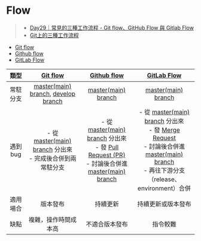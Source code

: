 # Flow
>- [Day29｜常見的三種工作流程 - Git flow、GitHub Flow 與 Gitlab Flow](https://ithelp.ithome.com.tw/articles/10281080)
>- [Git上的三種工作流程](https://medium.com/i-think-so-i-live/git%E4%B8%8A%E7%9A%84%E4%B8%89%E7%A8%AE%E5%B7%A5%E4%BD%9C%E6%B5%81%E7%A8%8B-10f4f915167e)


- [Git flow](Git%20flow.md)
- [Github flow](Github%20flow.md)
- [GitLab Flow](GitLab%20Flow.md)



|類型|[Git flow](Git%20flow.md)|[Github flow](Github%20flow.md)|[GitLab Flow](GitLab%20Flow.md)|
|:-:|:-:|:-:|:-:|
|常駐分支|[master(main) branch](master(main)%20branch.md), [develop branch](develop%20branch.md)|[master(main) branch](master(main)%20branch.md)|[master(main) branch](master(main)%20branch.md)|
|遇到 bug|- 從 [master(main) branch](master(main)%20branch.md) 分出來<br>- 完成後合併到兩常駐分支|- 從 [master(main) branch](master(main)%20branch.md) 分出來<br>- 發 [Pull Request (PR)](Pull%20Request%20(PR).md)<br>- 討論後合併進 [master(main) branch](master(main)%20branch.md)|- 從 [master(main) branch](master(main)%20branch.md) 分出來<br>- 發 [Merge Request](Merge%20Request.md)<br>- 討論後合併進 [master(main) branch](master(main)%20branch.md)<br>- 再往下游分支（release、environment）合併|
|適用場合|版本發布|持續更新|持續更新或版本發布|
|缺點|複雜，操作時間成本高|不適合版本發布|指令較難|